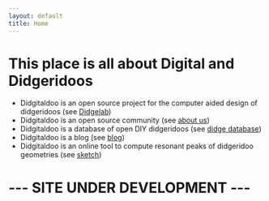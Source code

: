 ```yaml
---
layout: default
title: Home
---
```

# This place is all about Digital and Didgeridoos

* Didgitaldoo is an open source project for the computer aided design of didgeridoos (see [Didgelab](/didgelab.html))
* Didgitaldoo is an open source community (see [about us](/about.html))
* Didgitaldoo is a database of open DIY didgeridoos (see [didge database](/didge-database.html))
* Didgitaldoo is a blog (see [blog](/blog.html))
* Didgitaldoo is an online tool to compute resonant peaks of didgeridoo geometries (see [sketch](/sketch.html))

<h1> --- SITE UNDER DEVELOPMENT --- </h1>
